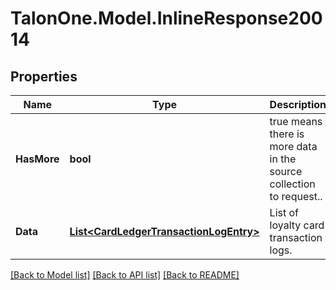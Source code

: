 # TalonOne.Model.InlineResponse20014
## Properties

Name | Type | Description | Notes
------------ | ------------- | ------------- | -------------
**HasMore** | **bool** | true means there is more data in the source collection to request.. | 
**Data** | [**List&lt;CardLedgerTransactionLogEntry&gt;**](CardLedgerTransactionLogEntry.md) | List of loyalty card transaction logs. | 

[[Back to Model list]](../README.md#documentation-for-models) [[Back to API list]](../README.md#documentation-for-api-endpoints) [[Back to README]](../README.md)

